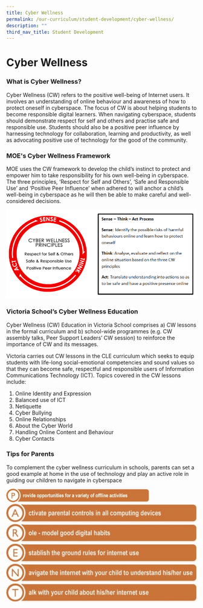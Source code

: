 ```yaml
---
title: Cyber Wellness
permalink: /our-curriculum/student-development/cyber-wellness/
description: ""
third_nav_title: Student Development
---
```

# **Cyber Wellness**

### What is Cyber Wellness?

Cyber Wellness (CW) refers to the positive well-being of Internet users. It involves an understanding of online behaviour and awareness of how to protect oneself in cyberspace. The focus of CW is about helping students to become responsible digital learners. When navigating cyberspace, students should demonstrate respect for self and others and practise safe and responsible use. Students should also be a positive peer influence by harnessing technology for collaboration, learning and productivity, as well as advocating positive use of technology for the good of the community.

### MOE's Cyber Wellness Framework

MOE uses the CW framework to develop the child’s instinct to protect and empower him to take responsibility for his own well-being in cyberspace. The three principles, ‘Respect for Self and Others’, ‘Safe and Responsible Use’ and ‘Positive Peer Influence’ when adhered to will anchor a child’s well-being in cyberspace as he will then be able to make careful and well-considered decisions.

![](/images/Cyber-Wellness-Principles.png)

### Victoria School’s Cyber Wellness Education

Cyber Wellness (CW) Education in Victoria School comprises a) CW lessons in the formal curriculum and b) school-wide programmes (e.g. CW assembly talks, Peer Support Leaders’ CW session) to reinforce the importance of CW and its messages.

Victoria carries out CW lessons in the CLE curriculum which seeks to equip students with life-long social-emotional competencies and sound values so that they can become safe, respectful and responsible users of Information Communications Technology (ICT). Topics covered in the CW lessons include:

1.  Online Identity and Expression
2.  Balanced use of ICT
3.  Netiquette
4.  Cyber Bullying
5.  Online Relationships
6.  About the Cyber World
7.  Handling Online Content and Behaviour
8.  Cyber Contacts


### Tips for Parents

To complement the cyber wellness curriculum in schools, parents can set a good example at home in the use of technology and play an active role in guiding our children to navigate in cyberspace


<img src="/images/P-1.jpg" 
     style="width:75%">
![](/images/A-1.jpg)
![](/images/R-1.jpg)
![](/images/E-1.jpg)
![](/images/N-1.jpg)
![](/images/T-1.jpg)